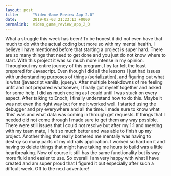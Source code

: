 ```yaml
---
layout: post
title:      "Video Game Review App 2.0"
date:       2019-02-03 21:23:13 +0000
permalink:  video_game_review_app_2_0
---
```



What a struggle this week has been! To be honest it did not even have that much to do with the actual coding but more so with my mental health. I believe I have mentioned before that starting a project is super hard. There are so many things that need to get done and you just do not know where to start. With this project it was so much more intense in my opinion. Throughout my entire journey of this program, I by far felt the least prepared for Javascript. Even though I did all the lessons I just had issues with understanding purposes of things (serialization), and figuring out what is what (javascript vanilla, jquery). After multiple breakdowns of me feeling unfit and not prepared whatsoever, I finally got myself together and asked for some help. I did as much coding as I could until I was stuck on every aspect. After talking to Enoch, I finally understand how to do this. Maybe it was not even the right way but for me it worked well. I started using the debugger and pry everywhere and all the time. I made sure to know what 'this' was and what data was coming in through get requests. If things that I needed did not come through I made sure to get them any way possible. There were still issues that I could not resolve but after my 1:1 and meeting with my team mate, I felt so much better and was able to finish up my project. Another thing that really bothered me mentally was having to destroy so many parts of my old rails application. I worked so hard on it and having to delete things that might have taking me hours to build was a little heartbreaking. Now of course it still has the same functionality but is way more fluid and easier to use. So overalll I am very happy with what I have created and am super proud that I figured it out especially after such a diffcult week. Off to the next adventure! 
